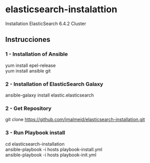 # elasticsearch-instalattion
Installation ElasticSearch 6.4.2 Cluster

## Instrucciones

### 1 - Installation of Ansible
 yum install epel-release <br/>
 yum install ansible git <br/>

### 2 - Installation of ElasticSearch Galaxy
ansible-galaxy install elastic.elasticsearch <br/>

### 2 - Get Repository
 git clone https://github.com/jmalmeid/elasticsearch-installation.git <br/>

### 3 - Run Playbook install
 cd elasticsearch-installation <br/>
 ansible-playbook -i hosts playbook-install.yml <br/>
 ansible-playbook -i hosts playbook-init.yml <br/>
